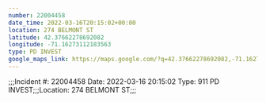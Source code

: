 ```yaml
---
number: 22004458
date_time: 2022-03-16T20:15:02+00:00
location: 274 BELMONT ST
latitude: 42.37662278692082
longitude: -71.16273112183563
type: PD INVEST
google_maps_link: https://maps.google.com/?q=42.37662278692082,-71.16273112183563
---
```


;;;Incident #: 22004458   Date: 2022-03-16 20:15:02   Type: 911 PD INVEST;;;Location: 274 BELMONT ST;;;

